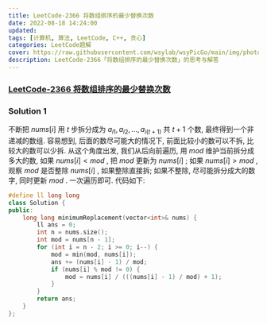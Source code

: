 ```yaml
---
title: LeetCode-2366 将数组排序的最少替换次数 
date: 2022-08-18 14:24:00
updated:
tags: [计算机, 算法, LeetCode, C++, 贪心]
categories: LeetCode题解
cover: https://raw.githubusercontent.com/wsylab/wsyPicGo/main/img/photo-1461840338307-ceb7b261d6e8
description: LeetCode-2366「将数组排序的最少替换次数」的思考与解答
---
```

### [LeetCode-2366 将数组排序的最少替换次数](https://leetcode.cn/problems/minimum-replacements-to-sort-the-array/)

### Solution 1
不断把 $nums[i]$ 用 $t$ 步拆分成为 $a_{i1}, a_{i2}, ..., a_{i(t+1)}$ 共 $t + 1$ 个数, 最终得到一个非递减的数组. 容易想到, 后面的数尽可能大的情况下, 前面比较小的数可以不拆, 比较大的数可以少拆. 从这个角度出发, 我们从后向前遍历, 用 $mod$ 维护当前拆分成多大的数, 如果 $nums[i] < mod$ , 把 $mod$ 更新为 $nums[i]$ ; 如果 $nums[i] > mod$ , 观察 $mod$ 是否整除 $nums[i]$ , 如果整除直接拆; 如果不整除, 尽可能拆分成大的数字, 同时更新 $mod$ . 一次遍历即可.
代码如下:
```C++
#define ll long long
class Solution {
public:
    long long minimumReplacement(vector<int>& nums) {
        ll ans = 0;
        int n = nums.size();
        int mod = nums[n - 1];
        for (int i = n - 2; i >= 0; i--) {
            mod = min(mod, nums[i]);
            ans += (nums[i] - 1) / mod;
            if (nums[i] % mod != 0) {
                mod = nums[i] / (((nums[i] - 1) / mod) + 1);
            }
        }
        return ans;
    }
};
```